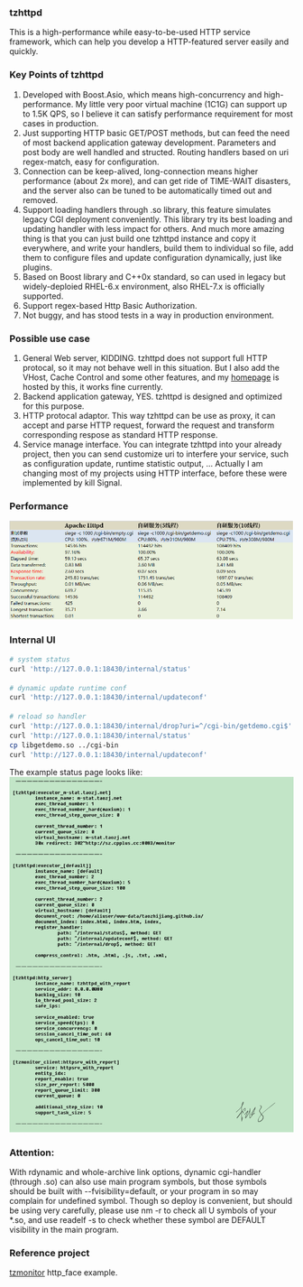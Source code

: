 ### tzhttpd
This is a high-performance while easy-to-be-used HTTP service framework, which can help you develop a HTTP-featured server easily and quickly.   

### Key Points of tzhttpd
1. Developed with Boost.Asio, which means high-concurrency and high-performance. My little very poor virtual machine (1C1G) can support up to 1.5K QPS, so I believe it can satisfy performance requirement for most cases in production.   
2. Just supporting HTTP basic GET/POST methods, but can feed the need of most backend application gateway development. Parameters and post body are well handled and structed. Routing handlers based on uri regex-match, easy for configuration.   
3. Connection can be keep-alived, long-connection means higher performance (about 2x more), and can get ride of TIME-WAIT disasters, and the server also can be tuned to be automatically timed out and removed.   
4. Support loading handlers through .so library, this feature simulates legacy CGI deployment conveniently. This library try its best loading and updating handler with less impact for others. And much more amazing thing is that you can just build one tzhttpd instance and copy it everywhere, and write your handlers, build them to individual so file, add them to configure files and update configuration dynamically, just like plugins.   
5. Based on Boost library and C++0x standard, so can used in legacy but widely-deploied RHEL-6.x environment, also RHEL-7.x is officially supported.   
6. Support regex-based Http Basic Authorization.   
7. Not buggy, and has stood tests in a way in production environment.   

### Possible use case
1. General Web server, KIDDING. tzhttpd does not support full HTTP protocal, so it may not behave well in this situation. But I also add the VHost, Cache Control and some other features, and my [homepage](http://taozj.net) is hosted by this, it works fine currently.   
2. Backend application gateway, YES. tzhttpd is designed and optimized for this purpose.   
3. HTTP protocal adaptor. This way tzhttpd can be use as proxy, it can accept and parse HTTP request, forward the request and transform corresponding respose as standard HTTP response.   
4. Service manage interface. You can integrate tzhttpd into your already project, then you can send customize uri to interfere your service, such as configuration update, runtime statistic output, ... Actually I am changing most of my projects using HTTP interface, before these were implemented by kill Signal.   

### Performance
![siege](siege.png?raw=true "siege")

### Internal UI
```bash
# system status
curl 'http://127.0.0.1:18430/internal/status'

# dynamic update runtime conf
curl 'http://127.0.0.1:18430/internal/updateconf'

# reload so handler
curl 'http://127.0.0.1:18430/internal/drop?uri=^/cgi-bin/getdemo.cgi$'
curl 'http://127.0.0.1:18430/internal/status'
cp libgetdemo.so ../cgi-bin
curl 'http://127.0.0.1:18430/internal/updateconf'
```
The example status page looks like:   
![status](status.png?raw=true "status")   

### Attention:
With rdynamic and whole-archive link options, dynamic cgi-handler (through .so) can also use main program symbols, but those symbols should be built with --fvisibility=default, or your program in so may complain for undefined symbol. Though so deploy is convenient, but should be using very carefully, please use nm -r to check all U symbols of your \*.so, and use readelf -s to check whether these symbol are DEFAULT visibility in the main program.   

### Reference project
[tzmonitor](https://github.com/taozhijiang/tzmonitor) http_face example.   
